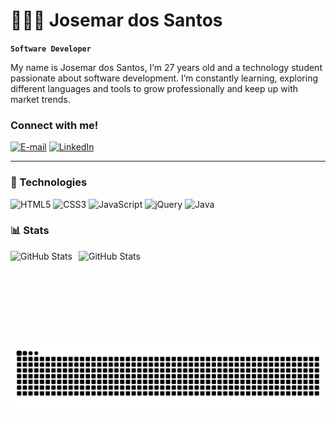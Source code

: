 # 👨🏾‍💻 Josemar dos Santos

**`Software Developer`**

My name is Josemar dos Santos, I’m 27 years old and a technology student passionate about software development. I’m constantly learning, exploring different languages and tools to grow professionally and keep up with market trends.


<h3 align="left">Connect with me!</h3>

[![E-mail](https://img.shields.io/badge/-Email-000?style=for-the-badge&logo=microsoft-outlook&logoColor=FF00F6&color:FFF)](mailto:josemardsantoss@outlook.com)
[![LinkedIn](https://img.shields.io/badge/-LinkedIn-000?style=for-the-badge&logo=linkedin&logoColor=FF00F6&color:FFF)](https://www.linkedin.com/in/josemar-s/)

---

### 🤖 Technologies
![HTML5](https://img.shields.io/badge/html5-%23E34F26.svg?style=for-the-badge&logo=html5&logoColor=white)
![CSS3](https://img.shields.io/badge/css3-%231572B6.svg?style=for-the-badge&logo=css3&logoColor=white)
![JavaScript](https://img.shields.io/badge/javascript-%23323330.svg?style=for-the-badge&logo=javascript&logoColor=%23F7DF1E)
![jQuery](https://img.shields.io/badge/jquery-%230769AD.svg?style=for-the-badge&logo=jquery&logoColor=white)
![Java](https://img.shields.io/badge/java-%23ED8B00.svg?style=for-the-badge&logo=openjdk&logoColor=white)



### 📊 Stats

<p>
  <img 
    align="left" 
    alt="GitHub Stats" 
    height="150" 
    style="padding-right: 10px;" 
    src="https://github-readme-stats.vercel.app/api?username=2Sant0s&show_icons=true&theme=tokyonight&include_all_commits=true&locale=en" 
  />

<img 
      align="left" 
      alt="GitHub Stats" 
      height="150" 
      src="https://github-readme-stats.vercel.app/api/top-langs/?username=2Sant0s&theme=tokyonight&layout=compact&custom_title=Languages&langs_count=9" 
  />

</p>

<picture align="center">
  <source media="(prefers-color-scheme: dark)" srcset="https://raw.githubusercontent.com/2Sant0s/2Sant0s/output/github-contribution-grid-snake-dark.svg">
  <source media="(prefers-color-scheme: light)" srcset="https://raw.githubusercontent.com/2Sant0s/2Sant0s/output/github-contribution-grid-snake-dark.svg">
  <img align="center" alt="github contribution grid snake animation" src="https://raw.githubusercontent.com/2Sant0s/2Sant0s/output/github-contribution-grid-snake.svg">
</picture>
